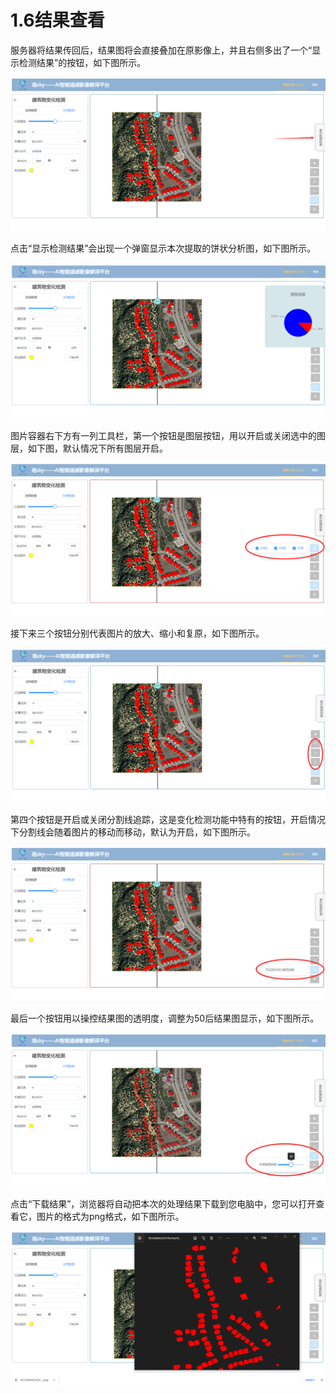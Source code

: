 # 1.6结果查看

服务器将结果传回后，结果图将会直接叠加在原影像上，并且右侧多出了一个“显示检测结果”的按钮，如下图所示。

![image-20220712002619459](1.6结果查看.assets\image-20220712002619459.png)

点击“显示检测结果”会出现一个弹窗显示本次提取的饼状分析图，如下图所示。

![image-20220712002640704](1.6结果查看.assets\image-20220712002640704.png)

图片容器右下方有一列工具栏，第一个按钮是图层按钮，用以开启或关闭选中的图层，如下图，默认情况下所有图层开启。

![image-20220712002706914](1.6结果查看.assets\image-20220712002706914.png)

接下来三个按钮分别代表图片的放大、缩小和复原，如下图所示。

![image-20220712002729627](1.6结果查看.assets\image-20220712002729627.png)

第四个按钮是开启或关闭分割线追踪，这是变化检测功能中特有的按钮，开启情况下分割线会随着图片的移动而移动，默认为开启，如下图所示。

![image-20220712002755765](1.6结果查看.assets\image-20220712002755765.png)

最后一个按钮用以操控结果图的透明度，调整为50后结果图显示，如下图所示。

![image-20220712002829346](1.6结果查看.assets\image-20220712002829346.png)

点击“下载结果”，浏览器将自动把本次的处理结果下载到您电脑中，您可以打开查看它，图片的格式为png格式，如下图所示。

![image-20220712002852655](1.6结果查看.assets\image-20220712002852655.png)
